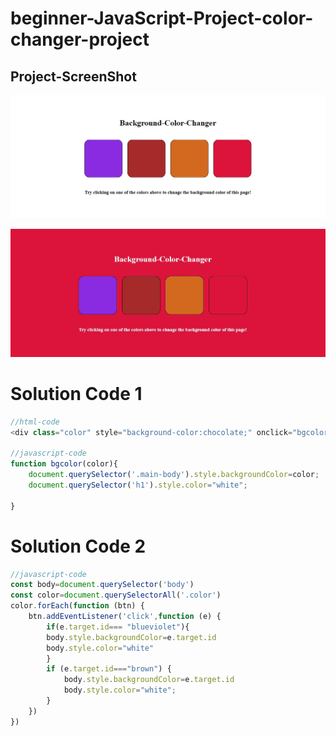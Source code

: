 # beginner-JavaScript-Project-color-changer-project

## Project-ScreenShot

![Alt text](p1.jpg?raw=true "Screen Shots")

![Alt text](p2.jpg?raw=true "Screen Shots")

# Solution Code 1
```javascript
//html-code
<div class="color" style="background-color:chocolate;" onclick="bgcolor('chocolate')"></div>

//javascript-code
function bgcolor(color){
    document.querySelector('.main-body').style.backgroundColor=color;
    document.querySelector('h1').style.color="white";

}

```


# Solution Code 2
```javascript
//javascript-code
const body=document.querySelector('body')
const color=document.querySelectorAll('.color')
color.forEach(function (btn) {    
    btn.addEventListener('click',function (e) {
        if(e.target.id=== "blueviolet"){
        body.style.backgroundColor=e.target.id
        body.style.color="white"
        }
        if (e.target.id==="brown") {
            body.style.backgroundColor=e.target.id
            body.style.color="white";
        }
    })
})

```
